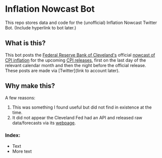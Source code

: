 # Inflation Nowcast Bot
This repo stores data and code for the (unofficial) Inflation Nowcast Twitter Bot. (Include hyperlink to bot later.)

## What is this?
This bot posts the [Federal Reserve Bank of Cleveland's](https://www.clevelandfed.org/) official [nowcast of CPI inflation](https://www.clevelandfed.org/indicators-and-data/inflation-nowcasting) for the upcoming [CPI releases](https://www.bls.gov/cpi/), first on the last day of the relevant calendar month and then the night before the official release. These posts are made via [Twitter](link to account later).

## Why make this?
A few reasons:
1. This was something I found useful but did not find in existence at the time.
2. It did not appear the Cleveland Fed had an API and released raw data/forecasts via its [webpage](https://www.clevelandfed.org/indicators-and-data/inflation-nowcasting).

### Index:
* Text
* More text
